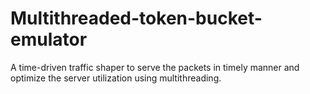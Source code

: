 # Multithreaded-token-bucket-emulator
A time-driven traffic shaper to serve the packets in timely manner and optimize the server utilization using multithreading.
